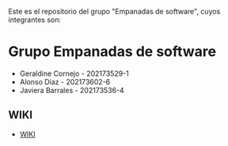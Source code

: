 Este es el repositorio del grupo "Empanadas de software", cuyos integrantes son:

# Grupo Empanadas de software
* Geraldine Cornejo - 202173529-1
* Alonso Diaz - 202173602-6
* Javiera Barrales - 202173536-4


## WIKI
* [WIKI](https://github.com/Vestermix/GRP-EMPANADAS-DE-SOFTWARE-2024-PROYINF/wiki)

